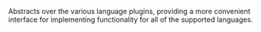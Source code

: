 Abstracts over the various language plugins, providing a more convenient interface for implementing functionality for all of the supported languages.
